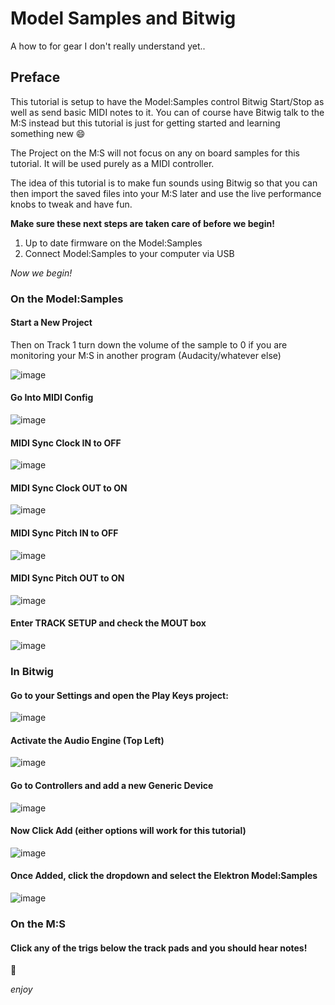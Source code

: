 # Model Samples and Bitwig

A how to for gear I don't really understand yet..

## Preface

This tutorial is setup to have the Model:Samples control Bitwig Start/Stop as well as send basic MIDI notes to it. You can of course have Bitwig talk to the M:S instead but this tutorial is just for getting started and learning something new :smile:

The Project on the M:S will not focus on any on board samples for this tutorial. It will be used purely as a MIDI controller.

The idea of this tutorial is to make fun sounds using Bitwig so that you can then import the saved files into your M:S later and use the live performance knobs to tweak and have fun.

**Make sure these next steps are taken care of before we begin!**

1. Up to date firmware on the Model:Samples
1. Connect Model:Samples to your computer via USB

_Now we begin!_

### On the Model:Samples

#### Start a New Project

Then on Track 1 turn down the volume of the sample to 0 if you are monitoring your M:S in another program (Audacity/whatever else)

![image](https://user-images.githubusercontent.com/9837366/72222943-bb47c780-352f-11ea-951b-63a41f7aa249.png)

#### Go Into MIDI Config

![image](https://user-images.githubusercontent.com/9837366/72222950-c995e380-352f-11ea-9680-a74dcde5bbd3.png)

#### MIDI Sync Clock IN to OFF

![image](https://user-images.githubusercontent.com/9837366/72222953-d0bcf180-352f-11ea-8d0e-e789544fec97.png)

#### MIDI Sync Clock OUT to ON

![image](https://user-images.githubusercontent.com/9837366/72222959-d74b6900-352f-11ea-832f-b5e53fb26f37.png)

#### MIDI Sync Pitch IN to OFF

![image](https://user-images.githubusercontent.com/9837366/72223072-e4b52300-3530-11ea-9b1c-544545ddee4b.png)

#### MIDI Sync Pitch OUT to ON

![image](https://user-images.githubusercontent.com/9837366/72222966-e6321b80-352f-11ea-8b43-71b213e56014.png)

#### Enter TRACK SETUP and check the MOUT box

![image](https://user-images.githubusercontent.com/9837366/72222971-edf1c000-352f-11ea-8b8d-3157d5ac9495.png)

### In Bitwig

#### Go to your Settings and open the **Play Keys** project:

![image](https://user-images.githubusercontent.com/9837366/72223264-74a79c80-3532-11ea-9e33-a6dc6d19dc20.png)

#### Activate the Audio Engine (Top Left)

![image](https://user-images.githubusercontent.com/9837366/72223269-89843000-3532-11ea-9b37-9a8790530e90.png)

#### Go to Controllers and add a new Generic Device

![image](https://user-images.githubusercontent.com/9837366/72223284-ab7db280-3532-11ea-878b-399a58038d18.png)

#### Now Click Add (either options will work for this tutorial)

![image](https://user-images.githubusercontent.com/9837366/72223290-b6d0de00-3532-11ea-8081-f21262984d1a.png)

#### Once Added, click the dropdown and select the Elektron Model:Samples

![image](https://user-images.githubusercontent.com/9837366/72223298-cbad7180-3532-11ea-8046-ab1c13d40dc0.png)

### On the M:S

#### Click any of the trigs below the track pads and you should hear notes!

:tada:

_enjoy_
